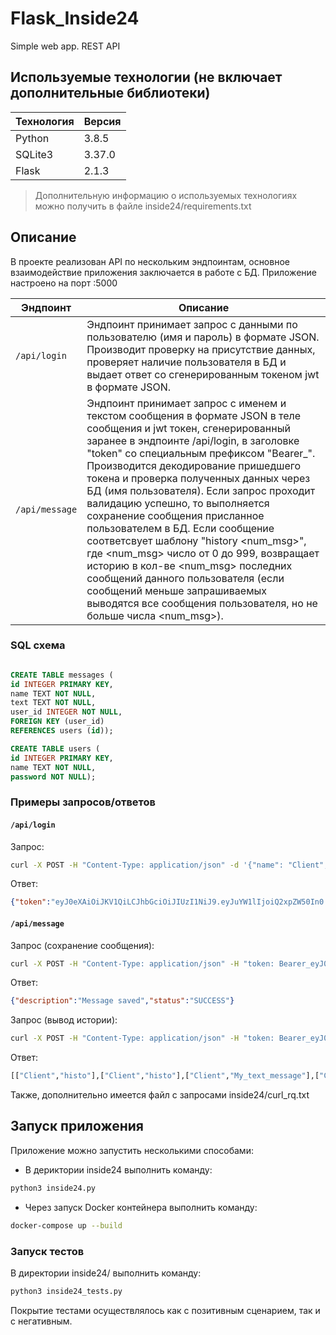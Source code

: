 # Flask_Inside24
Simple web app. REST API

## Используемые технологии (не включает дополнительные библиотеки)

|Технология|Версия|
|---|---|
|Python|3.8.5|
|SQLite3|3.37.0|
|Flask|2.1.3|

> Дополнительную информацию о используемых технологиях можно получить в файле inside24/requirements.txt

## Описание

В проекте реализован API по нескольким эндпоинтам, основное взаимодействие приложения заключается в работе с БД.
Приложение настроено на порт :5000

|Эндпоинт|Описание|
|---|---|
|```/api/login```|Эндпоинт принимает запрос с данными по пользователю (имя и пароль) в формате JSON. Производит проверку на присутствие данных, проверяет наличие пользователя в БД и выдает ответ со сгенерированным токеном jwt в формате JSON.|||
|```/api/message```|Эндпоинт принимает запрос с именем и текстом сообщения в формате JSON в теле сообщения и jwt токен, сгенерированный заранее в эндпоинте /api/login, в заголовке "token" со специальным префиксом "Bearer_". Производится декодирование пришедшего токена и проверка полученных данных через БД (имя пользователя). Если запрос проходит валидацию успешно, то выполняется сохранение сообщения присланное пользователем в БД. Если сообщение соответсвует шаблону "history <num_msg>", где <num_msg> число от 0 до 999, возвращает историю в кол-ве <num_msg> последних сообщений данного пользователя (если сообщений меньше запрашиваемых выводятся все сообщения пользователя, но не больше числа <num_msg>).|||

### SQL схема

```sql

CREATE TABLE messages (
id INTEGER PRIMARY KEY,
name TEXT NOT NULL,
text TEXT NOT NULL,
user_id INTEGER NOT NULL,
FOREIGN KEY (user_id)
REFERENCES users (id));

CREATE TABLE users (
id INTEGER PRIMARY KEY,
name TEXT NOT NULL,
password NOT NULL);

```

### Примеры запросов/ответов

#### ```/api/login```

Запрос:
```bash
curl -X POST -H "Content-Type: application/json" -d '{"name": "Client", "password": "654321"}' http://localhost:5000/api/login
```

Ответ:
```json
{"token":"eyJ0eXAiOiJKV1QiLCJhbGciOiJIUzI1NiJ9.eyJuYW1lIjoiQ2xpZW50In0.X3mjhe_xUzD1PnrNMocVO-A6j9NZqy0s1AVsFMBFSN0"}
```

#### ```/api/message```

Запрос (сохранение сообщения):
```bash
curl -X POST -H "Content-Type: application/json" -H "token: Bearer_eyJ0eXAiOiJKV1QiLCJhbGciOiJIUzI1NiJ9.eyJuYW1lIjoiQ2xpZW50In0.X3mjhe_xUzD1PnrNMocVO-A6j9NZqy0s1AVsFMBFSN0" -d '{"name": "Client", "message": "histo"}' http://localhost:5000/api/message
```

Ответ:
```json
{"description":"Message saved","status":"SUCCESS"}
```

Запрос (вывод истории):
```bash
curl -X POST -H "Content-Type: application/json" -H "token: Bearer_eyJ0eXAiOiJKV1QiLCJhbGciOiJIUzI1NiJ9.eyJuYW1lIjoiQ2xpZW50In0.X3mjhe_xUzD1PnrNMocVO-A6j9NZqy0s1AVsFMBFSN0" -d '{"name": "Client", "message": "history 10"}' http://localhost:5000/api/message
```

Ответ:
```bash
[["Client","histo"],["Client","histo"],["Client","My_text_message"],["Client","my history 10"],["Client","histo"],["Client","histo"],["Client","My_text_message"],["Client","my history 10"],["Client","My_text_message"],["Client","my history 10"]]
```

Также, дополнительно имеется файл с запросами inside24/curl_rq.txt

## Запуск приложения

Приложение можно запустить несколькими способами:

- В дериктории inside24 выполнить команду:

```bash
python3 inside24.py
```

- Через запуск Docker контейнера выполнить команду:

```bash
docker-compose up --build
```

### Запуск тестов

В директории inside24/ выполнить команду:

```bash
python3 inside24_tests.py 
```

Покрытие тестами осуществлялось как с позитивным сценарием, так и с негативным.
